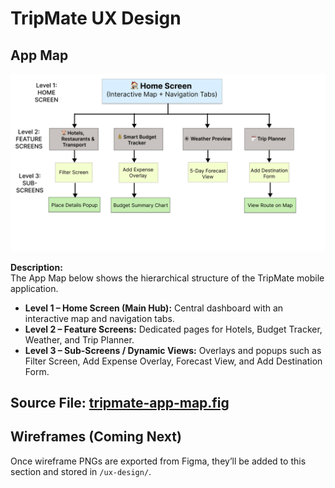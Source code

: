 # TripMate UX Design

## App Map
![App Map](ux-design/app-map.png)

**Description:**  
The App Map below shows the hierarchical structure of the TripMate mobile application.

- **Level 1 – Home Screen (Main Hub):** Central dashboard with an interactive map and navigation tabs.
- **Level 2 – Feature Screens:** Dedicated pages for Hotels, Budget Tracker, Weather, and Trip Planner.
- **Level 3 – Sub-Screens / Dynamic Views:** Overlays and popups such as Filter Screen, Add Expense Overlay, Forecast View, and Add Destination Form.
  
**Source File:** [tripmate-app-map.fig](ux-design/tripmate-app-map.fig)
---

## Wireframes (Coming Next)
Once wireframe PNGs are exported from Figma, they’ll be added to this section and stored in `/ux-design/`.

